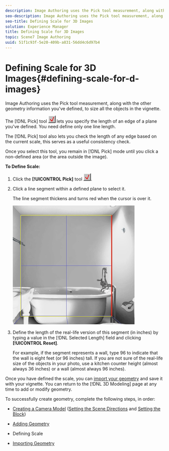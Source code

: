 ```yaml
---
description: Image Authoring uses the Pick tool measurement, along with the other geometry information you've defined, to size all the objects in the vignette.
seo-description: Image Authoring uses the Pick tool measurement, along with the other geometry information you've defined, to size all the objects in the vignette.
seo-title: Defining Scale for 3D Images
solution: Experience Manager
title: Defining Scale for 3D Images
topic: Scene7 Image Authoring
uuid: 51f1c93f-5e20-409b-a831-56dd4c6d97b4
---
```


# Defining Scale for 3D Images{#defining-scale-for-d-images}

Image Authoring uses the Pick tool measurement, along with the other geometry information you've defined, to size all the objects in the vignette.

The [!DNL Pick] tool ![](assets/pick.png) lets you specify the length of an edge of a plane you've defined. You need define only one line length.

The [!DNL Pick] tool also lets you check the length of any edge based on the current scale, this serves as a useful consistency check.

Once you select this tool, you remain in [!DNL Pick] mode until you click a non-defined area (or the area outside the image).

**To Define Scale:**

1. Click the **[!UICONTROL Pick]** tool ![](assets/pick.png).
1. Click a line segment within a defined plane to select it.

   The line segment thickens and turns red when the cursor is over it.

   ![](assets/bathroom_3d.png)

1. Define the length of the real-life version of this segment (in inches) by typing a value in the [!DNL Selected Length] field and clicking **[!UICONTROL Reset]**.

   For example, if the segment represents a wall, type 96 to indicate that the wall is eight feet (or 96 inches) tall. If you are not sure of the real-life size of the objects in your photo, use a kitchen counter height (almost always 36 inches) or a wall (almost always 96 inches). 

Once you have defined the scale, you can [import your geometry](../../c-vat-obj-pg/c-vat-abt-obj-pg/t-vat-imp-geo.md#task-a6681c3260ee4a57a177366095981ddc) and save it with your vignette. You can return to the [!DNL 3D Modeling] page at any time to add or modify geometry.

To successfully create geometry, complete the following steps, in order:

* [Creating a Camera Model](../../c-vat-3d-mod-pg/c-vat-create-geo/t-vat-cam-mod.md#task-fc39ab753bb248c7a8f86fb27594412e) ([Setting the Scene Directions](../../c-vat-3d-mod-pg/c-vat-create-geo/t-vat-set-scene-dir.md#task-ee5d6e4c19e245bd84889f00998a4b85) and [Setting the Block](../../c-vat-3d-mod-pg/c-vat-create-geo/t-vat-set-block.md#task-383646d12ec14e84b47d75fad4489175)) 

* [Adding Geometry](../../c-vat-3d-mod-pg/c-vat-create-geo/t-vat-add-geo.md#task-21871477506a4daaa695d638cc159dc0) 
* Defining Scale 
* [Importing Geometry](../../c-vat-obj-pg/c-vat-abt-obj-pg/t-vat-imp-geo.md#task-a6681c3260ee4a57a177366095981ddc)

